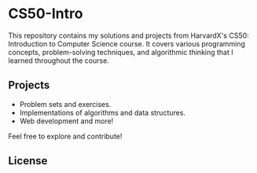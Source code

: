 # CS50-Intro

This repository contains my solutions and projects from HarvardX's CS50: Introduction to Computer Science course. It covers various programming concepts, problem-solving techniques, and algorithmic thinking that I learned throughout the course.

## Projects
- Problem sets and exercises.
- Implementations of algorithms and data structures.
- Web development and more!

Feel free to explore and contribute!

## License
